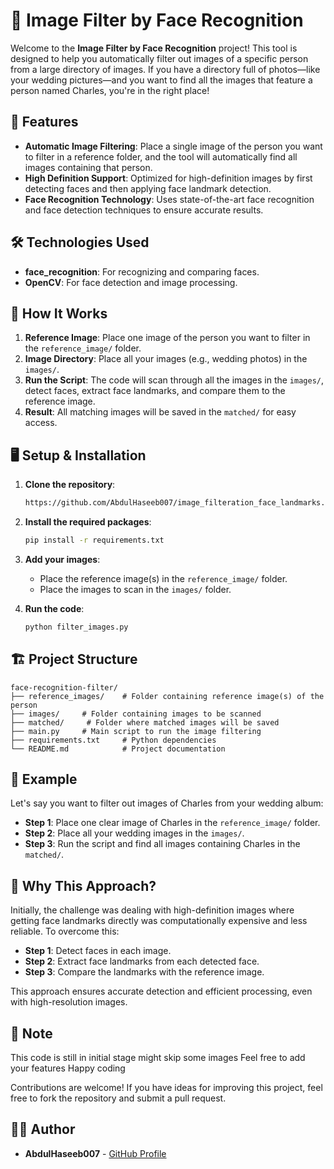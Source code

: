 # 📸 Image Filter by Face Recognition

Welcome to the **Image Filter by Face Recognition** project! This tool is designed to help you automatically filter out images of a specific person from a large directory of images. If you have a directory full of photos—like your wedding pictures—and you want to find all the images that feature a person named Charles, you're in the right place!

## 🚀 Features

- **Automatic Image Filtering**: Place a single image of the person you want to filter in a reference folder, and the tool will automatically find all images containing that person.
- **High Definition Support**: Optimized for high-definition images by first detecting faces and then applying face landmark detection.
- **Face Recognition Technology**: Uses state-of-the-art face recognition and face detection techniques to ensure accurate results.

## 🛠️ Technologies Used

- **face_recognition**: For recognizing and comparing faces.
- **OpenCV**: For face detection and image processing.

## 📝 How It Works

1. **Reference Image**: Place one image of the person you want to filter in the `reference_image/` folder.
2. **Image Directory**: Place all your images (e.g., wedding photos) in the `images/`.
3. **Run the Script**: The code will scan through all the images in the `images/`, detect faces, extract face landmarks, and compare them to the reference image.
4. **Result**: All matching images will be saved in the `matched/` for easy access.

## 🖥️ Setup & Installation

1. **Clone the repository**:
    ```bash
    https://github.com/AbdulHaseeb007/image_filteration_face_landmarks.git
    ```
   
2. **Install the required packages**:
    ```bash
    pip install -r requirements.txt
    ```

3. **Add your images**:
    - Place the reference image(s) in the `reference_image/` folder.
    - Place the images to scan in the `images/` folder.

4. **Run the code**:
    ```bash
    python filter_images.py
    ```

## 🏗️ Project Structure

```plaintext
face-recognition-filter/
├── reference_images/    # Folder containing reference image(s) of the person
├── images/     # Folder containing images to be scanned
├── matched/     # Folder where matched images will be saved
├── main.py     # Main script to run the image filtering
├── requirements.txt     # Python dependencies
└── README.md            # Project documentation
```

## 📂 Example

Let's say you want to filter out images of Charles from your wedding album:

- **Step 1**: Place one clear image of Charles in the `reference_image/` folder.
- **Step 2**: Place all your wedding images in the `images/`.
- **Step 3**: Run the script and find all images containing Charles in the `matched/`.

## 🌟 Why This Approach?

Initially, the challenge was dealing with high-definition images where getting face landmarks directly was computationally expensive and less reliable. To overcome this:

- **Step 1**: Detect faces in each image.
- **Step 2**: Extract face landmarks from each detected face.
- **Step 3**: Compare the landmarks with the reference image.

This approach ensures accurate detection and efficient processing, even with high-resolution images.

## 🙌 Note
This code is still in initial stage might skip some images 
Feel free to add your features 
Happy coding 

Contributions are welcome! If you have ideas for improving this project, feel free to fork the repository and submit a pull request.

## 🧑‍💻 Author

- **AbdulHaseeb007** - [GitHub Profile](https://github.com/AbdulHaseeb007)

